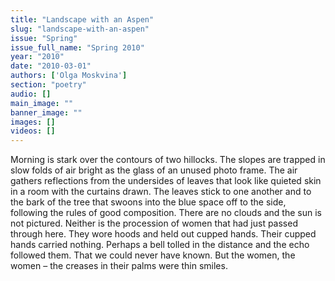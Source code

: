 ```yaml
---
title: "Landscape with an Aspen"
slug: "landscape-with-an-aspen"
issue: "Spring"
issue_full_name: "Spring 2010"
year: "2010"
date: "2010-03-01"
authors: ['Olga Moskvina']
section: "poetry"
audio: []
main_image: ""
banner_image: ""
images: []
videos: []
---
```

Morning is stark over the contours of two hillocks. The slopes are trapped in slow folds of air bright as the glass of an unused photo frame. The air gathers reflections from the undersides of leaves that look like quieted skin in a room with the curtains drawn. The leaves stick to one another and to the bark of the tree that swoons into the blue space off to the side, following the rules of good composition. There are no clouds and the sun is not pictured. Neither is the procession of women that had just passed through here. They wore hoods and held out cupped hands. Their cupped hands carried nothing. Perhaps a bell tolled in the distance and the echo followed them. That we could never have known. But the women, the women – the creases in their palms were thin smiles.

